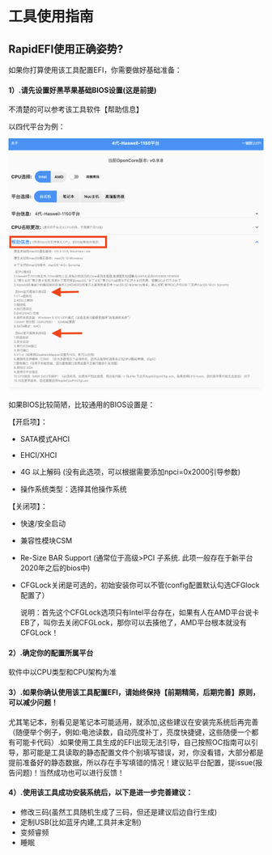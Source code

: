 
# 工具使用指南


## RapidEFI使用正确姿势?

如果你打算使用该工具配置EFI，你需要做好基础准备：

#### 1）.请先设置好黑苹果基础BIOS设置(这是前提)

不清楚的可以参考该工具软件【帮助信息】

以四代平台为例：

![4th-bios](images/Desktop-4th-bios.png)

如果BIOS比较简陋，比较通用的BIOS设置是：

【开启项】：

- SATA模式AHCI    

- EHCI/XHCI   

- 4G 以上解码 (没有此选项，可以根据需要添加npci=0x2000引导参数)

- 操作系统类型：选择其他操作系统

【关闭项】：

- 快速/安全启动        

- 兼容性模块CSM

- Re-Size BAR Support (通常位于高级>PCI 子系统. 此项一般存在于新平台2020年之后的bios中) 

- CFGLock关闭是可选的，初始安装你可以不管(config配置默认勾选CFGlock配置了）

  说明：首先这个CFGLock选项只有Intel平台存在，如果有人在AMD平台说卡EB了，叫你去关闭CFGLock，那你可以去揍他了，AMD平台根本就没有CFGLock！

#### 2）.确定你的配置所属平台

软件中以CPU类型和CPU架构为准 

#### 3）.如果你确认使用该工具配置EFI，请始终保持【前期精简，后期完善】原则，可以减少问题！
尤其笔记本，别看见是笔记本可能适用，就添加,这些建议在安装完系统后再完善（随便举个例子，例如:电池读数，自动亮度补丁，亮度快捷键，这些随便一个都有可能卡代码）.如果使用工具生成的EFI出现无法引导，自己按照OC指南可以引导，那可能是工具读取的静态配置文件个别填写错误，对，你没看错，大部分都是提前准备好的静态数据，所以存在手写填错的情况！建议贴平台配置，提issue(报告问题)！当然成功也可以进行反馈！

#### 4）.使用该工具成功安装系统后，以下是进一步完善建议：

-  修改三码(虽然工具随机生成了三码，但还是建议后边自行生成)
-  定制USB(比如蓝牙内建,工具并未定制)
-  变频睿频
-  睡眠

















  

  

  

  

  

  

  

  

  

  

  

  
